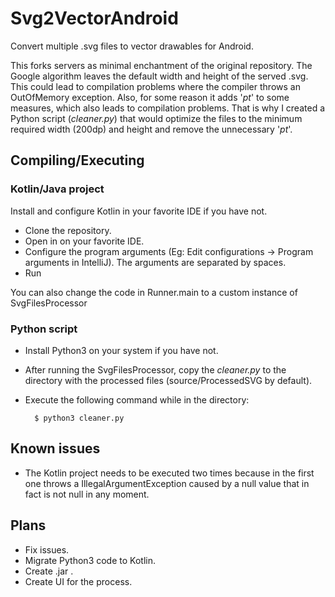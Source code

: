 # Svg2VectorAndroid

Convert multiple .svg files to vector drawables for Android.

This forks servers as minimal enchantment of the original repository. The Google algorithm leaves the default width and 
height of the served .svg. This could lead to compilation problems where the compiler throws an OutOfMemory exception.
Also, for some reason it adds '_pt_' to some measures, which also leads to compilation problems. That is why I created a 
Python script (_cleaner.py_) that would optimize the files to the minimum required width (200dp) and height and remove the unnecessary '_pt_'.

## Compiling/Executing
### Kotlin/Java project 

Install and configure Kotlin in your favorite IDE if you have not.
* Clone the repository.
* Open in on your favorite IDE.
* Configure the program arguments (Eg: Edit configurations -> Program arguments in IntelliJ). The arguments are separated
by spaces.
* Run

You can also change the code in Runner.main to a custom instance of SvgFilesProcessor

### Python script
* Install Python3 on your system if you have not.
* After running the SvgFilesProcessor, copy the _cleaner.py_ to the directory with the processed files (source/ProcessedSVG by default).
* Execute the following command while in the directory:
    
        $ python3 cleaner.py

## Known issues
* The Kotlin project needs to be executed two times because in the first one throws a IllegalArgumentException caused by a null value that in fact is not null in any moment.

## Plans
* Fix issues.
* Migrate Python3 code to Kotlin.
* Create .jar .
* Create UI for the process.